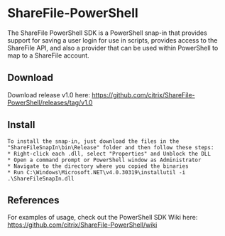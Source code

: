 ShareFile-PowerShell
====================
The ShareFile PowerShell SDK is a PowerShell snap-in that provides support for saving a user login for use in scripts, provides access to the ShareFile API, and also a provider that can be used within PowerShell to map to a ShareFile account.

Download
----
Download release v1.0 here: https://github.com/citrix/ShareFile-PowerShell/releases/tag/v1.0


Install
----
    To install the snap-in, just download the files in the "ShareFileSnapIn\bin\Release" folder and then follow these steps:
    * Right-click each .dll, select "Properties" and Unblock the DLL
    * Open a command prompt or PowerShell window as Administrator
    * Navigate to the directory where you copied the binaries
    * Run C:\Windows\Microsoft.NET\v4.0.30319\installutil -i .\ShareFileSnapIn.dll

References
----
For examples of usage, check out the PowerShell SDK Wiki here:
https://github.com/citrix/ShareFile-PowerShell/wiki
